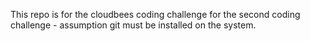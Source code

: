 This repo is for the cloudbees coding challenge
for the second coding challenge - assumption git must be installed on the system.
